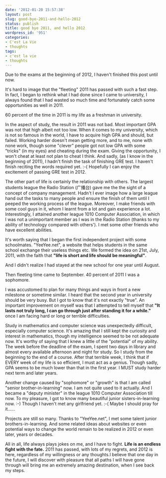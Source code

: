 ```yaml
---
date: '2012-01-20 15:57:38'
layout: post
slug: good-bye-2011-and-hello-2012
status: publish
title: good bye 2011, and hello 2012
wordpress_id: '951'
categories:
- C'est La Vie
- thoughts
tags:
- c'est la vie
- thoughts
---
```


Due to the exams at the beginning of 2012, I haven't finished this post until now.

It's hard to image that the "fleeting" 2011 has passed with such a fast step. In fact, I began to rethink what I had done since I came to university, I always found that I had wasted so much time and fortunately catch some opportunities as well in 2011.

60 percent of the time in 2011 is my life as a freshman in university.

In the aspect of study, the result in 2011 was not bad. Most important GPA was not that high albeit not too low. When it comes to my university, which is not so famous in the world, I have to acquire high GPA and should, but failed. Working harder doesn't mean getting more, and to me, none with none work, though some "clever" people got not low GPA with some "tricks" (in my eyes) and cheating during the exam. Giving the opportunity, I won't cheat at least not plan to cheat I think. And sadly, (as I know in the beginning of 2011), I hadn't finish the task of finishing GRE test. I haven't finish reciting the words required yet. :-( Hopefully I can enjoy the excitement of passing GRE test in 2012.

The other part of life is certainly the relationship with others. The largest students league the Radio Station (广播台) gave me the the sight of a concept of company management. Hadn't I ever image how a large league hand out the tasks to many people and ensure the finish of them until I peeped the working process of the league. Moreover, I make friends with some cool guys in it, whom I learnt from a lot and gain experience a lot. Interestingly, I attained another league 1010 Computer Association, in which I was not a unimportant member as I was in the Radio Station (thanks to my ability of technology compared with others'). I met some other friends who have excellent abilities.

It's worth saying that I began the first independent project with some schoolmates. "YeeYee.net", a website that helps students in the same school exchange their useless things etc. We formed the idea on 21st, July, 2011, with the faith that **"life is short and life should be meaningful"**. 

And I didn't realize I had stayed at the new school for one year until August.

Then fleeting time came to September. 40 percent of 2011 I was a sophomore.

I was accustomed to plan for many things and ways in front a new milestone or sometime similar. I heard that the second year in university should be very busy. But I got to know that it's not exactly "true". An important improvement on myself was that I attempted to tell myself that **"It lasts not truly long, I can go through just after standing it for a while."** once I am facing hard or long or terrible difficulties.

Study in mathematics and computer science was unexpectedly difficult, especially computer science. It's amazing that I still kept the curiosity and interest in mathematics, though my intelligence seemed to be not adequate now. It's worthy of saying that I knew a little of the "potential" of my ability. The week before the deadline of the exam, I spent two days in library and almost every available afternoon and night for study. So I study from the beginning to the end of a course. After that terrible week, I think that if EVERY week of my life is so efficient, I must act as a genius. Though sadly, GPA seems to be much lower than that in the first year. I MUST study harder next term and later years.

Another change caused by "sophomore" or "growth" is that I am called "senior brother-in-learning" now. I am not quite used to it actually. And I became a "deputy minister" in the league 1010 Computer Association till now. To my pleasure, I got to know many beautiful junior sisters-in-learning now. :-) Though I haven't met any girlfriend yet. :-( Maybe I should pray for it......

Projects are still so many. Thanks to "YeeYee.net", I met some talent junior brothers-in-learning. And some related ideas about websites or even potential ways to change the world remain to be realized in 2012 or even later, years or decades.

All in all, life always plays jokes on me, and I have to fight. **Life is an endless fight with the fate.** 2011 has passed, with lots of my regrets, and 2012 is here, regardless of my willingness or any thoughts.I believe that one day in the future, I will discover with pleasure that all paths I will have gone through will bring me an extremely amazing destination, when I see back my steps.
